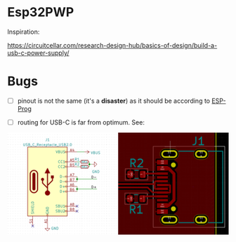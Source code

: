 # Esp32PWP

Inspiration:

https://circuitcellar.com/research-design-hub/basics-of-design/build-a-usb-c-power-supply/

# Bugs

- [ ] pinout is not the same (it's a **disaster**) as it should be according to [ESP-Prog](https://docs.espressif.com/projects/espressif-esp-dev-kits/en/latest/other/esp-prog/user_guide.html)

- [ ] routing for USB-C is far from optimum. See:

![](correct_layout.png)


